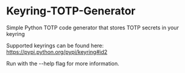# Keyring-TOTP-Generator
Simple Python TOTP code generator that stores TOTP secrets in your keyring

Supported keyrings can be found here: https://pypi.python.org/pypi/keyring#id2

Run with the --help flag for more information. 